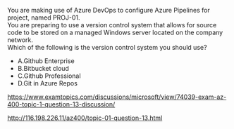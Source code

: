 You are making use of Azure DevOps to configure Azure Pipelines for project, named PROJ-01.<br/>You are preparing to use a version control system that allows for source code to be stored on a managed Windows server located on the company network.<br/>Which of the following is the version control system you should use?<br/><ul><li class="multi-choice-item correct-hidden"><span class="multi-choice-letter" data-choice-letter="A">A.</span>Github Enterprise</li><li class="multi-choice-item"><span class="multi-choice-letter" data-choice-letter="B">B.</span>Bitbucket cloud</li><li class="multi-choice-item"><span class="multi-choice-letter" data-choice-letter="C">C.</span>Github Professional</li><li class="multi-choice-item"><span class="multi-choice-letter" data-choice-letter="D">D.</span>Git in Azure Repos</li></ul><p><a href="https://www.examtopics.com/discussions/microsoft/view/74039-exam-az-400-topic-1-question-13-discussion/">https://www.examtopics.com/discussions/microsoft/view/74039-exam-az-400-topic-1-question-13-discussion/</a></p><p><a href="http://116.198.226.11/az400/topic-01-question-13.html">http://116.198.226.11/az400/topic-01-question-13.html</a></p><script src="https://giscus.app/client.js"                    data-repo="azsamples/az204"                    data-repo-id="R_kgDOMRXzDQ"                    data-category="General"                    data-category-id="DIC_kwDOMRXzDc4Cgi27"                    data-mapping="pathname"                    data-strict="0"                    data-reactions-enabled="0"                    data-emit-metadata="0"                    data-input-position="bottom"                    data-theme="preferred_color_scheme"                    data-lang="en"                    crossorigin="anonymous"                    async>                    </script>
